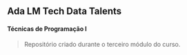 ## Ada LM Tech Data Talents

#### Técnicas de Programação I
> Repositório criado durante o terceiro módulo do curso.